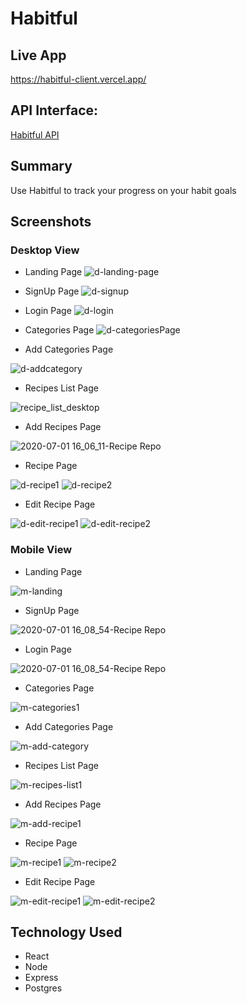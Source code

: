 # Habitful

## Live App
https://habitful-client.vercel.app/

## API Interface:
 [Habitful API](https://github.com/sethanderson1/habitful-api/)
 
## Summary
Use Habitful to track your progress on your habit goals

## Screenshots

### Desktop View

- Landing Page
![d-landing-page](https://user-images.githubusercontent.com/58465744/90896260-2e43d700-e378-11ea-9e4b-5a34c7034264.png)

- SignUp Page
![d-signup](https://user-images.githubusercontent.com/58465744/86298885-b3e6aa00-bbb3-11ea-8e3d-54bdebd99fdd.png)

- Login Page
![d-login](https://user-images.githubusercontent.com/58465744/86298890-b517d700-bbb3-11ea-99f1-262ac4c03b83.png)

- Categories Page
![d-categoriesPage](https://user-images.githubusercontent.com/58465744/86298887-b47f4080-bbb3-11ea-85a2-2e46c1ac4841.png)

- Add Categories Page

![d-addcategory](https://user-images.githubusercontent.com/58465744/86298886-b47f4080-bbb3-11ea-8583-13b4ab0bcc71.png)

- Recipes List Page

![recipe_list_desktop](https://user-images.githubusercontent.com/58465744/86298883-b3e6aa00-bbb3-11ea-9e77-c8fce9ea4a17.png)

- Add Recipes Page

![2020-07-01 16_06_11-Recipe Repo](https://user-images.githubusercontent.com/58465744/86299327-d2997080-bbb4-11ea-9737-be9c92b40a31.png)

- Recipe Page

![d-recipe1](https://user-images.githubusercontent.com/58465744/86298865-b1845000-bbb3-11ea-97c7-1349940c85a0.png)
![d-recipe2](https://user-images.githubusercontent.com/58465744/86298869-b1845000-bbb3-11ea-934a-51a608d6b309.png)

- Edit Recipe Page

![d-edit-recipe1](https://user-images.githubusercontent.com/58465744/86298888-b47f4080-bbb3-11ea-9ed6-1fa78e7cb351.png)
![d-edit-recipe2](https://user-images.githubusercontent.com/58465744/86298889-b517d700-bbb3-11ea-8938-7018a5e894d5.png)


### Mobile View

- Landing Page

![m-landing](https://user-images.githubusercontent.com/58465744/86298878-b2b57d00-bbb3-11ea-9b09-814666c0fb9c.jpg)

- SignUp Page

![2020-07-01 16_08_54-Recipe Repo](https://user-images.githubusercontent.com/58465744/86299514-52273f80-bbb5-11ea-95b7-ce168029b554.png)

- Login Page

![2020-07-01 16_08_54-Recipe Repo](https://user-images.githubusercontent.com/58465744/86299514-52273f80-bbb5-11ea-95b7-ce168029b554.png)


- Categories Page

![m-categories1](https://user-images.githubusercontent.com/58465744/86298874-b2b57d00-bbb3-11ea-87a0-79aa3477fe1c.jpg)

- Add Categories Page

![m-add-category](https://user-images.githubusercontent.com/58465744/86298884-b3e6aa00-bbb3-11ea-9c29-de366135e6eb.jpg)

- Recipes List Page

![m-recipes-list1](https://user-images.githubusercontent.com/58465744/86298882-b34e1380-bbb3-11ea-88ba-b03a601d765f.jpg)

- Add Recipes Page

![m-add-recipe1](https://user-images.githubusercontent.com/58465744/86298872-b21ce680-bbb3-11ea-9fb0-b24a9bbba4b0.jpg)

- Recipe Page

![m-recipe1](https://user-images.githubusercontent.com/58465744/86298879-b34e1380-bbb3-11ea-9cb6-94332962eeb3.jpg)
![m-recipe2](https://user-images.githubusercontent.com/58465744/86298881-b34e1380-bbb3-11ea-9fdc-bed9d7d01804.jpg)

- Edit Recipe Page

![m-edit-recipe1](https://user-images.githubusercontent.com/58465744/86298875-b2b57d00-bbb3-11ea-9b07-e611a3242660.jpg)
![m-edit-recipe2](https://user-images.githubusercontent.com/58465744/86298877-b2b57d00-bbb3-11ea-9754-68bbde1c6da2.jpg)


## Technology Used
- React
- Node
- Express
- Postgres
